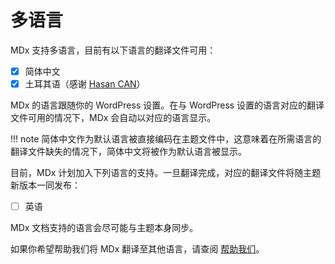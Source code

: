 # 多语言

MDx 支持多语言，目前有以下语言的翻译文件可用：

* [x] 简体中文
* [x] 土耳其语（感谢 [Hasan CAN](https://github.com/Sn0bzy)）

MDx 的语言跟随你的 WordPress 设置。在与 WordPress 设置的语言对应的翻译文件可用的情况下，MDx 会自动以对应的语言显示。

!!! note
    简体中文作为默认语言被直接编码在主题文件中，这意味着在所需语言的翻译文件缺失的情况下，简体中文将被作为默认语言被显示。

目前，MDx 计划加入下列语言的支持。一旦翻译完成，对应的翻译文件将随主题新版本一同发布：

* [ ] 英语

MDx 文档支持的语言会尽可能与主题本身同步。

如果你希望帮助我们将 MDx 翻译至其他语言，请查阅 [帮助我们](../help-us.md)。
